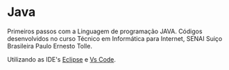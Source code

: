 # Java

Primeiros passos com a Linguagem de programação JAVA. Códigos desenvolvidos no curso Técnico em Informática para Internet, SENAI Suiço Brasileira Paulo Ernesto Tolle.

Utilizando as IDE's [Eclipse](https://www.eclipse.org/downloads/) e [Vs Code](https://code.visualstudio.com/).
